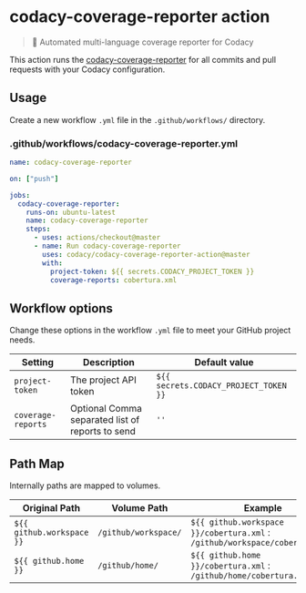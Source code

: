 # codacy-coverage-reporter action

> 🤖 Automated multi-language coverage reporter for Codacy

This action runs the [codacy-coverage-reporter](https://github.com/codacy/codacy-coverage-reporter) for all commits and pull requests with your Codacy configuration.

## Usage

Create a new workflow `.yml` file in the `.github/workflows/` directory.

### .github/workflows/codacy-coverage-reporter.yml

```yml
name: codacy-coverage-reporter

on: ["push"]

jobs:
  codacy-coverage-reporter:
    runs-on: ubuntu-latest
    name: codacy-coverage-reporter
    steps:
      - uses: actions/checkout@master
      - name: Run codacy-coverage-reporter
        uses: codacy/codacy-coverage-reporter-action@master
        with:
          project-token: ${{ secrets.CODACY_PROJECT_TOKEN }}
          coverage-reports: cobertura.xml
```

## Workflow options

Change these options in the workflow `.yml` file to meet your GitHub project needs.

| Setting            | Description                                      | Default value                         |
| ------------------ | ------------------------------------------------ | ------------------------------------- |
| `project-token`    | The project API token                            | `${{ secrets.CODACY_PROJECT_TOKEN }}` |
| `coverage-reports` | Optional Comma separated list of reports to send | `''`                                  |

## Path Map

Internally paths are mapped to volumes.

| Original Path             | Volume Path           | Example                                                                     |
| ------------------------- | --------------------  | --------------------------------------------------------------------------  | 
| `${{ github.workspace }}` | `/github/workspace/`  | `${{ github.workspace }}/cobertura.xml` : `/github/workspace/cobertura.xml` | 
| `${{ github.home }}`      | `/github/home/`       | `${{ github.home }}/cobertura.xml` : `/github/home/cobertura.xml`           |
